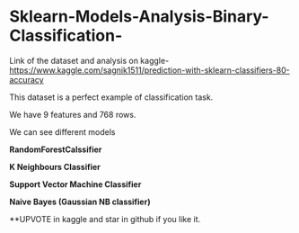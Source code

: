 # Sklearn-Models-Analysis-Binary-Classification-

  Link of the dataset and analysis on kaggle- https://www.kaggle.com/sagnik1511/prediction-with-sklearn-classifiers-80-accuracy
  
  This dataset is a perfect example of classification task.
  
  We have 9 features and 768 rows.
  
  We can see different models 
  
   **RandomForestCalssifier**
      
   **K Neighbours Classifier**
      
   **Support Vector Machine Classifier**
      
   **Naive Bayes (Gaussian NB classifier)**
      
      
**UPVOTE in kaggle and star in github if you like it.
